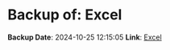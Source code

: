 # Backup of: Excel

**Backup Date**: 2024-10-25 12:15:05
**Link**: [Excel](https://przemienniki.net/export/przemienniki.xls)
